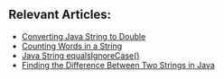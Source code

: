 ## Relevant Articles:

- [Converting Java String to Double](https://www.baeldung.com/java-string-to-double)
- [Counting Words in a String](https://www.baeldung.com/java-word-counting)
- [Java String equalsIgnoreCase()](https://www.baeldung.com/java-string-equalsignorecase)
- [Finding the Difference Between Two Strings in Java](https://www.baeldung.com/java-difference-between-two-strings)
